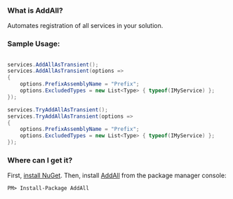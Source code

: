
### What is AddAll?
Automates registration of all services in your solution.


### Sample Usage:
```csharp

services.AddAllAsTransient();
services.AddAllAsTransient(options =>
{
    options.PrefixAssemblyName = "Prefix";
    options.ExcludedTypes = new List<Type> { typeof(IMyService) };
});

services.TryAddAllAsTransient();
services.TryAddAllAsTransient(options =>
{
    options.PrefixAssemblyName = "Prefix";
    options.ExcludedTypes = new List<Type> { typeof(IMyService) };
});

```

### Where can I get it?

First, [install NuGet](http://docs.nuget.org/docs/start-here/installing-nuget). Then, install [AddAll](https://www.nuget.org/packages/AddAll/) from the package manager console:

```
PM> Install-Package AddAll
```
